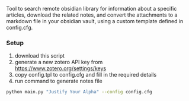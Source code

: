 Tool to search remote obsidian library for information about a specific
articles, download the related notes, and convert the attachments to a
markdown file in your obsidian vault, using a custom template defined in
config.cfg.

### Setup

1. download this script
1. generate a new zotero API key from https://www.zotero.org/settings/keys
1. copy config.tpl to config.cfg and fill in the required details
1. run command to generate notes file

```bash
python main.py "Justify Your Alpha" --config config.cfg
```
